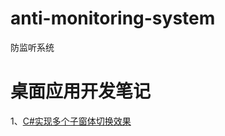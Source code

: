 # anti-monitoring-system
防监听系统

# 桌面应用开发笔记
1、[C#实现多个子窗体切换效果](https://blog.csdn.net/weixin_44985880/article/details/107341973)
